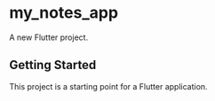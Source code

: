 # my_notes_app

A new Flutter project.

## Getting Started

This project is a starting point for a Flutter application.
